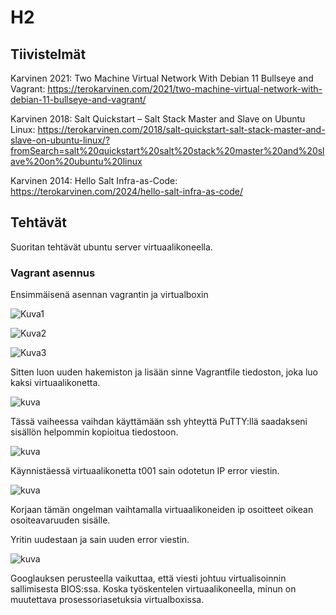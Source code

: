 # H2

## Tiivistelmät

Karvinen 2021: Two Machine Virtual Network With Debian 11 Bullseye and Vagrant: https://terokarvinen.com/2021/two-machine-virtual-network-with-debian-11-bullseye-and-vagrant/

Karvinen 2018: Salt Quickstart – Salt Stack Master and Slave on Ubuntu Linux: https://terokarvinen.com/2018/salt-quickstart-salt-stack-master-and-slave-on-ubuntu-linux/?fromSearch=salt%20quickstart%20salt%20stack%20master%20and%20slave%20on%20ubuntu%20linux

Karvinen 2014: Hello Salt Infra-as-Code: https://terokarvinen.com/2024/hello-salt-infra-as-code/

## Tehtävät
Suoritan tehtävät ubuntu server virtuaalikoneella.
### Vagrant asennus
Ensimmäisenä asennan vagrantin ja virtualboxin

![Kuva1](https://github.com/simoheinimaki/palvelinten-hallinta/assets/165195779/0927cd92-a601-45b0-afbf-cdfd3c1672a4)

![Kuva2](https://github.com/simoheinimaki/palvelinten-hallinta/assets/165195779/33a21ffe-c38c-4ba0-bd33-9b4431abe096)

![Kuva3](https://github.com/simoheinimaki/palvelinten-hallinta/assets/165195779/c602a8bf-c37f-4b8d-b333-aceebd9cf80e)

Sitten luon uuden hakemiston ja lisään sinne Vagrantfile tiedoston, joka luo kaksi virtuaalikonetta.

![kuva](https://github.com/simoheinimaki/palvelinten-hallinta/assets/165195779/6ec7001c-a648-4104-9b87-fdb65af8f15b)

Tässä vaiheessa vaihdan käyttämään ssh yhteyttä PuTTY:llä saadakseni sisällön helpommin kopioitua tiedostoon.

![kuva](https://github.com/simoheinimaki/palvelinten-hallinta/assets/165195779/4d7c87e3-264a-4fc2-a7a5-9a289750a1f7)

Käynnistäessä virtuaalikonetta t001 sain odotetun IP error viestin.

![kuva](https://github.com/simoheinimaki/palvelinten-hallinta/assets/165195779/cdd666d1-b410-4e64-88eb-6c65e0dd1cc6)

Korjaan tämän ongelman vaihtamalla virtuaalikoneiden ip osoitteet oikean osoiteavaruuden sisälle.

Yritin uudestaan ja sain uuden error viestin.

![kuva](https://github.com/simoheinimaki/palvelinten-hallinta/assets/165195779/b2f03b4a-c1af-4510-8259-f429b4beaac7)

Googlauksen perusteella vaikuttaa, että viesti johtuu virtualisoinnin sallimisesta BIOS:ssa. Koska työskentelen virtuaalikoneella, minun on muutettava prosessoriasetuksia virtualboxissa.






